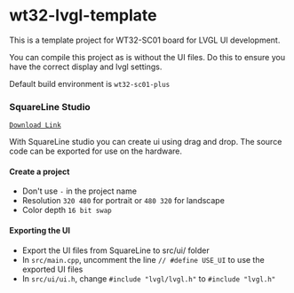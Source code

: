 
# wt32-lvgl-template

This is a template project for WT32-SC01 board for LVGL UI development.

You can compile this project as is without the UI files. Do this to ensure you have the correct display and lvgl settings.

Default build environment is `wt32-sc01-plus`

### SquareLine Studio

[`Download Link`](https://squareline.io/)

With SquareLine studio you can create ui using drag and drop. The source code can be exported for use on the hardware.

#### Create a project

- Don't use `-` in the project name
- Resolution `320 480` for portrait or `480 320` for landscape
- Color depth `16 bit swap`

#### Exporting the UI

- Export the UI files from SquareLine to src/ui/ folder
- In `src/main.cpp`, uncomment the line `// #define USE_UI` to use the exported UI files
- In `src/ui/ui.h`, change `#include "lvgl/lvgl.h"` to `#include "lvgl.h"`